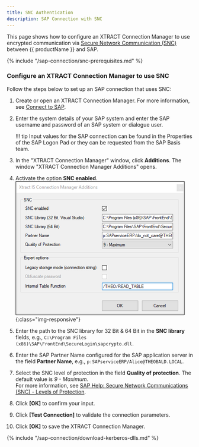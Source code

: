 ```yaml
---
title: SNC Authentication
description: SAP Connection with SNC
---
```


This page shows how to configure an XTRACT Connection Manager to use encrypted communication via [Secure Network Communication (SNC)](https://help.sap.com/doc/saphelp_nw73ehp1/7.31.19/en-US/e6/56f466e99a11d1a5b00000e835363f/content.htm?no_cache=true) between {{ productName }} and SAP.

{% include "/sap-connection/snc-prerequisites.md" %}

### Configure an XTRACT Connection Manager to use SNC

Follow the steps below to set up an SAP connection that uses SNC:

1. Create or open an XTRACT Connection Manager. For more information, see [Connect to SAP](index.md#connect-to-sap).
2. Enter the system details of your SAP system and enter the SAP username and password of an SAP system or dialogue user.  

	!!! tip
		Input values for the SAP connection can be found in the Properties of the SAP Logon Pad or they can be requested from the SAP Basis team.
	
3. In the "XTRACT Connection Manager" window, click **Additions**. The window "XTRACT Connection Manager Additions" opens.
4. Activate the option **SNC enabled**.<br>
![SNC](../../assets/images/xis/documentation/sap-connection/snc-connection-manager.png){:class="img-responsive"}
5. Enter the path to the SNC library for 32 Bit & 64 Bit in the **SNC library** fields, e.g., `C:\Program Files (x86)\SAP\FrontEnd\SecureLogin\sapcrypto.dll`.
6. Enter the SAP Partner Name configured for the SAP application server in the field **Partner Name**, e.g., `p:SAPserviceERP/Alice@THEOBALD.LOCAL`.
7. Select the SNC level of protection in the field **Quality of protection**. The default value is *9 - Maximum*. <br>
For more information, see [SAP Help: Secure Network Communications (SNC) - Levels of Protection](https://help.sap.com/docs/SAP_NETWEAVER_701/6f3e0bea6c4b101484fcf5305b4d624b/e656f466e99a11d1a5b00000e835363f.html?version=7.01.22#levels-of-protection).
8. Click **[OK]** to confirm your input.
9. Click **[Test Connection]** to validate the connection parameters. 
10. Click **[OK]** to save the XTRACT Connection Manager.

{% include "/sap-connection/download-kerberos-dlls.md" %}
